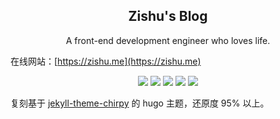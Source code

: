 <h2 align="center"> Zishu's Blog </h2>
<p align="center"> A front-end development engineer who loves life.</p>

在线网站：[https://zishu.me](https://zishu.me)

<p align="center">
<img src="https://img.shields.io/github/last-commit/anghunk/hugo-blog">
<img src="https://img.shields.io/github/commit-activity/t/anghunk/hugo-blog">
<img src="https://img.shields.io/github/forks/anghunk/hugo-blog?style=flat">
<img src="https://img.shields.io/github/stars/anghunk/hugo-blog?style=flat">
<img src="https://img.shields.io/github/license/anghunk/hugo-blog">
</p>

复刻基于 [jekyll-theme-chirpy](https://github.com/cotes2020/jekyll-theme-chirpy) 的 hugo 主题，还原度 95% 以上。


